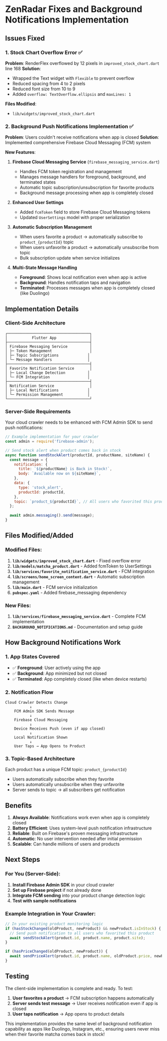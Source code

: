 # ZenRadar Fixes and Background Notifications Implementation

## Issues Fixed

### 1. Stock Chart Overflow Error ✅
**Problem**: RenderFlex overflowed by 12 pixels in `improved_stock_chart.dart` line 168
**Solution**: 
- Wrapped the Text widget with `Flexible` to prevent overflow
- Reduced spacing from 4 to 2 pixels
- Reduced font size from 10 to 9
- Added `overflow: TextOverflow.ellipsis` and `maxLines: 1`

**Files Modified**:
- `lib/widgets/improved_stock_chart.dart`

### 2. Background Push Notifications Implementation ✅
**Problem**: Users couldn't receive notifications when app is closed
**Solution**: Implemented comprehensive Firebase Cloud Messaging (FCM) system

**New Features**:
1. **Firebase Cloud Messaging Service** (`firebase_messaging_service.dart`)
   - Handles FCM token registration and management
   - Manages message handlers for foreground, background, and terminated states
   - Automatic topic subscription/unsubscription for favorite products
   - Background message processing when app is completely closed

2. **Enhanced User Settings**
   - Added `fcmToken` field to store Firebase Cloud Messaging tokens
   - Updated `UserSettings` model with proper serialization

3. **Automatic Subscription Management**
   - When users favorite a product → automatically subscribe to `product_{productId}` topic
   - When users unfavorite a product → automatically unsubscribe from topic
   - Bulk subscription update when service initializes

4. **Multi-State Message Handling**
   - **Foreground**: Shows local notification even when app is active
   - **Background**: Handles notification taps and navigation
   - **Terminated**: Processes messages when app is completely closed (like Duolingo)

## Implementation Details

### Client-Side Architecture
```
┌─────────────────────────────────────┐
│           Flutter App               │
├─────────────────────────────────────┤
│ Firebase Messaging Service          │
│ ├─ Token Management                 │
│ ├─ Topic Subscriptions             │
│ └─ Message Handlers                │
├─────────────────────────────────────┤
│ Favorite Notification Service       │
│ ├─ Local Change Detection          │
│ └─ FCM Integration                 │
├─────────────────────────────────────┤
│ Notification Service                │
│ ├─ Local Notifications             │
│ └─ Permission Management           │
└─────────────────────────────────────┘
```

### Server-Side Requirements
Your cloud crawler needs to be enhanced with FCM Admin SDK to send push notifications:

```javascript
// Example implementation for your crawler
const admin = require('firebase-admin');

// Send stock alert when product comes back in stock
async function sendStockAlert(productId, productName, siteName) {
  const message = {
    notification: {
      title: `${productName} is Back in Stock!`,
      body: `Available now on ${siteName}`,
    },
    data: {
      type: 'stock_alert',
      productId: productId,
    },
    topic: `product_${productId}`, // All users who favorited this product
  };
  
  await admin.messaging().send(message);
}
```

## Files Modified/Added

### Modified Files:
1. **`lib/widgets/improved_stock_chart.dart`** - Fixed overflow error
2. **`lib/models/matcha_product.dart`** - Added fcmToken to UserSettings
3. **`lib/services/favorite_notification_service.dart`** - FCM integration
4. **`lib/screens/home_screen_content.dart`** - Automatic subscription management
5. **`lib/main.dart`** - FCM service initialization
6. **`pubspec.yaml`** - Added firebase_messaging dependency

### New Files:
1. **`lib/services/firebase_messaging_service.dart`** - Complete FCM implementation
2. **`BACKGROUND_NOTIFICATIONS.md`** - Documentation and setup guide

## How Background Notifications Work

### 1. App States Covered
- ✅ **Foreground**: User actively using the app
- ✅ **Background**: App minimized but not closed
- ✅ **Terminated**: App completely closed (like when device restarts)

### 2. Notification Flow
```
Cloud Crawler Detects Change
           ↓
    FCM Admin SDK Sends Message
           ↓
    Firebase Cloud Messaging
           ↓
    Device Receives Push (even if app closed)
           ↓
    Local Notification Shown
           ↓
    User Taps → App Opens to Product
```

### 3. Topic-Based Architecture
Each product has a unique FCM topic: `product_{productId}`
- Users automatically subscribe when they favorite
- Users automatically unsubscribe when they unfavorite
- Server sends to topic → all subscribers get notification

## Benefits

1. **Always Available**: Notifications work even when app is completely closed
2. **Battery Efficient**: Uses system-level push notification infrastructure  
3. **Reliable**: Built on Firebase's proven messaging infrastructure
4. **Automatic**: No user intervention needed after initial permission
5. **Scalable**: Can handle millions of users and products

## Next Steps

### For You (Server-Side):
1. **Install Firebase Admin SDK** in your cloud crawler
2. **Set up Firebase project** if not already done
3. **Integrate FCM sending** into your product change detection logic
4. **Test with sample notifications**

### Example Integration in Your Crawler:
```javascript
// In your existing product monitoring logic
if (hasStockChanged(oldProduct, newProduct) && newProduct.isInStock) {
  // Send push notification to all users who favorited this product
  await sendStockAlert(product.id, product.name, product.site);
}

if (hasPriceChanged(oldProduct, newProduct)) {
  await sendPriceAlert(product.id, product.name, oldProduct.price, newProduct.price);
}
```

## Testing

The client-side implementation is complete and ready. To test:

1. **User favorites a product** → FCM subscription happens automatically
2. **Server sends test message** → User receives notification even if app is closed
3. **User taps notification** → App opens to product details

This implementation provides the same level of background notification capability as apps like Duolingo, Instagram, etc., ensuring users never miss when their favorite matcha comes back in stock!
